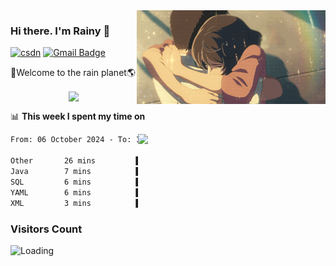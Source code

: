<img  align='right' height="150" src="https://github.com/LikeRainDay/LikeRainDay/blob/master/pic/img_rain_1.gif?raw=true">



### Hi there. I'm Rainy :lemon:

[![csdn](https://img.shields.io/badge/-csdn-c14438?style=flat-square&logo=c&logoColor=white)](https://blog.csdn.net/qq_15807167)
[![Gmail Badge](https://img.shields.io/badge/-gmail-c14438?style=flat-square&logo=Gmail&logoColor=white&link=mailto:houshuai0816@gmail.com)](mailto:houshuai0816@gmail.com)

🚀Welcome to the rain planet🌎

<center>
<img align='center'  src="https://source.unsplash.com/user/rainyhehe/likes">
</center>

📊 **This week I spent my time on**

<img align='right'   width="300" src="https://github-readme-stats.vercel.app/api?username=LikeRainDay&show_icons=true&title_color=fff&icon_color=79ff97&text_color=9f9f9f&bg_color=151515&count_private=true">

<!--START_SECTION:waka-->

```txt
From: 06 October 2024 - To: 13 October 2024

Other       26 mins         █████████████░░░░░░░░░░░░   51.39 %
Java        7 mins          ███▓░░░░░░░░░░░░░░░░░░░░░   14.02 %
SQL         6 mins          ███▒░░░░░░░░░░░░░░░░░░░░░   13.20 %
YAML        6 mins          ███░░░░░░░░░░░░░░░░░░░░░░   11.96 %
XML         3 mins          █▓░░░░░░░░░░░░░░░░░░░░░░░   07.00 %
```

<!--END_SECTION:waka-->

### Visitors Count
<img align="left" src = "https://profile-counter.glitch.me/LikeRainDay/count.svg" alt ="Loading">

